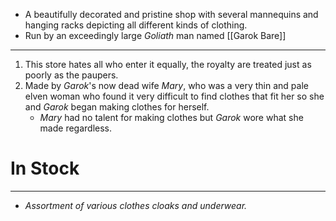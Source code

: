 - A beautifully decorated and pristine shop with several mannequins and hanging racks depicting all different kinds of clothing.
- Run by an exceedingly large *Goliath* man named [[Garok Bare]] 

---
1. This store hates all who enter it equally, the royalty are treated just as poorly as the paupers.
2. Made by *Garok*'s now dead wife *Mary*, who was a very thin and pale elven woman who found it very difficult to find clothes that fit her so she and *Garok* began making clothes for herself.
	- *Mary* had no talent for making clothes but *Garok* wore what she made regardless.

# In Stock
---
- *Assortment of various clothes cloaks and underwear.*